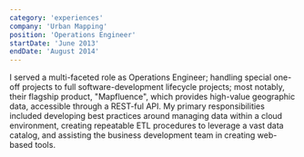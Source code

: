 ```yaml
---
category: 'experiences'
company: 'Urban Mapping'
position: 'Operations Engineer'
startDate: 'June 2013'
endDate: 'August 2014'
---
```


I served a multi-faceted role as Operations Engineer; handling special one-off projects to full software-development lifecycle projects; most notably, their flagship product, "Mapfluence", which provides high-value geographic data, accessible through a REST-ful API. My primary responsibilities included developing best practices around managing data within a cloud environment, creating repeatable ETL procedures to leverage a vast data catalog, and assisting the business development team in creating web-based tools.
